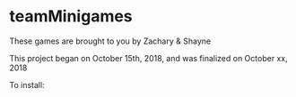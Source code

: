 # teamMinigames

These games are brought to you by Zachary & Shayne

This project began on October 15th, 2018, and was finalized on October xx, 2018

To install:


